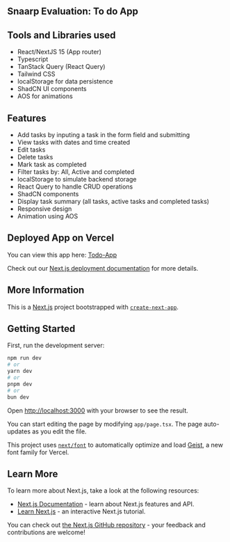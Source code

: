 ## Snaarp Evaluation: To do App

## Tools and Libraries used
- React/NextJS 15 (App router)
- Typescript
- TanStack Query (React Query)
- Tailwind CSS
- localStorage for data persistence
- ShadCN UI components
- AOS for animations

## Features
- Add tasks by inputing a task in the form field and submitting
- View tasks with dates and time created
- Edit tasks
- Delete tasks
- Mark task as completed
- Filter tasks by: All, Active and completed
- localStorage to simulate backend storage
- React Query to handle CRUD operations
- ShadCN components
- Display task summary (all tasks, active tasks and completed tasks)
- Responsive design
- Animation using AOS


## Deployed App on Vercel

You can view this app here: [Todo-App](https://snaarp-todo-oxi5b6kx4-kiraadaves-projects.vercel.app/) 

Check out our [Next.js deployment documentation](https://nextjs.org/docs/app/building-your-application/deploying) for more details.

## More Information

This is a [Next.js](https://nextjs.org) project bootstrapped with [`create-next-app`](https://nextjs.org/docs/app/api-reference/cli/create-next-app).

## Getting Started

First, run the development server:

```bash
npm run dev
# or
yarn dev
# or
pnpm dev
# or
bun dev
```

Open [http://localhost:3000](http://localhost:3000) with your browser to see the result.

You can start editing the page by modifying `app/page.tsx`. The page auto-updates as you edit the file.

This project uses [`next/font`](https://nextjs.org/docs/app/building-your-application/optimizing/fonts) to automatically optimize and load [Geist](https://vercel.com/font), a new font family for Vercel.

## Learn More

To learn more about Next.js, take a look at the following resources:

- [Next.js Documentation](https://nextjs.org/docs) - learn about Next.js features and API.
- [Learn Next.js](https://nextjs.org/learn) - an interactive Next.js tutorial.

You can check out [the Next.js GitHub repository](https://github.com/vercel/next.js) - your feedback and contributions are welcome!

